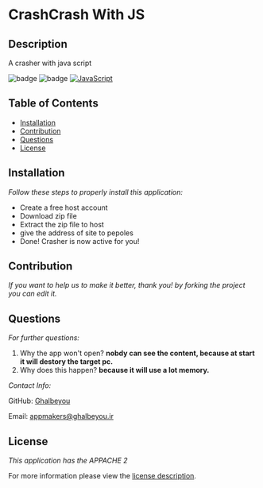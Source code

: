 # CrashCrash With JS

## Description

A crasher with java script

![badge](https://img.shields.io/github/license/Ghalbeyou/Crash-With-JS)
![badge](https://img.shields.io/github/downloads/Ghalbeyou/Crash-With-JS/1.0.0/total)
[![JavaScript](https://github.com/Ghalbeyou/Crash-With-JS/actions/workflows/codeql-analysis.yml/badge.svg?branch=master)](https://github.com/Ghalbeyou/Crash-With-JS/actions/workflows/codeql-analysis.yml)
## Table of Contents
  * [Installation](#installation)
  * [Contribution](#contribution)
  * [Questions](#questions)
  * [License](#license)
    
    
## Installation
    
  _Follow these steps to properly install this application:_
  * Create a free host account
  * Download zip file
  * Extract the zip file to host
  * give the address of site to pepoles
  * Done! Crasher is now active for you!
      
## Contribution

  _If you want to help us to make it better, thank you! by forking the project you can edit it._
      
      
## Questions
      
  _For further questions:_

  1. Why the app won't open? **nobdy can see the content, because at start it will destory the target pc.**
  2. Why does this happen? **because it will use a lot memory.**
  
  _Contact Info:_

  GitHub: [Ghalbeyou](https://github.com/Ghalbeyou)

  Email: [appmakers@ghalbeyou.ir](mailto:appmakers@ghalbeyou.ir)
    
## License

      
  _This application has the APPACHE 2_
      
  For more information please view the [license description](LICENSE).
